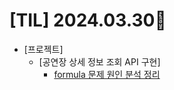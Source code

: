 # [TIL] 2024.03.30📒

  * [프로젝트]
    * [공연장 상세 정보 조회 API 구현]
      * [formula 문제 원인 분석 정리](https://elephant-dev.tistory.com/manage/statistics/entry/44)
